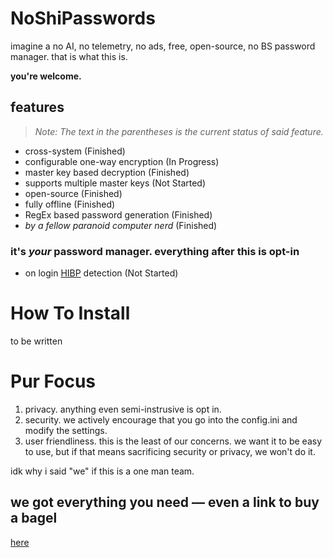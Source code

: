 # NoShiPasswords
imagine a no AI, no telemetry, no ads, free, open-source, no BS password manager. that is what this is.

**you're welcome.**

## features
> *Note: The text in the parentheses is the current status of said feature.*

- cross-system (Finished)
- configurable one-way encryption (In Progress)
- master key based decryption (Finished)
- supports multiple master keys (Not Started)
- open-source (Finished)
- fully offline (Finished)
- RegEx based password generation (Finished)
- *by a fellow paranoid computer nerd* (Finished)

### it's *your* password manager. everything after this is opt-in
- on login [HIBP](https://haveibeenpwned.com/) detection (Not Started)

# How To Install
to be written

# Pur Focus
1. privacy. anything even semi-instrusive is opt in.
2. security. we actively encourage that you go into the config.ini and modify the settings.
3. user friendliness. this is the least of our concerns. we want it to be easy to use, but if that means sacrificing security or privacy, we won't do it.

idk why i said "we" if this is a one man team.

## we got everything you need — even a link to buy a bagel
[here](https://www.hero.co/products/everything-bagel/)

